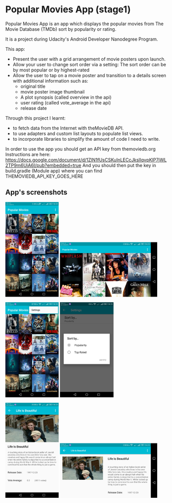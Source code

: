 # Popular Movies App (stage1)
Popular Movies App is an app which displays the popular movies from The Movie Database (TMDb) sort by popularity or rating.

It is a project during Udacity's Android Developer Nanodegree Program.

This app:
<ul>
<li>Present the user with a grid arrangement of movie posters upon launch.</li>
<li>Allow your user to change sort order via a setting: The sort order can be by most popular or by highest-rated</li>
<li>Allow the user to tap on a movie poster and transition to a details screen with additional information such as:
<ul>
<li>original title
<li>movie poster image thumbnail
<li>A plot synopsis (called overview in the api)
<li>user rating (called vote_average in the api)
<li>release date
</ul>
</li>
</ul>

Through this project I learnt:
<ul>
<li>to fetch data from the Internet with theMovieDB API.</li>
<li>to use adapters and custom list layouts to populate list views.</li>
<li>to incorporate libraries to simplify the amount of code I need to write.</li>
</ul>


In order to use the app you should get an API key from themoviedb.org
Instructions are here: https://docs.google.com/document/d/1ZlN1fUsCSKuInLECcJkslIqvpKlP7jWL2TP9m6UiA6I/pub?embedded=true
And you should then put the key in build.gradle (Module app) where you can find THEMOVIEDB_API_KEY_GOES_HERE


<h2> App's screenshots</h2>
<p><img src="screenshots/popular_movies_1.png" width="33%"/>   <img src="screenshots/popular_movies_2.png" width="60%"/></p>
<p><img src="screenshots/popular_movies_3.png" width="33%"/>   <img src="screenshots/popular_movies_4.png" width="33%"/></p>
<p><img src="screenshots/popular_movies_5.png" width="33%"/>   <img src="screenshots/popular_movies_6.png" width="60%"/></p>

